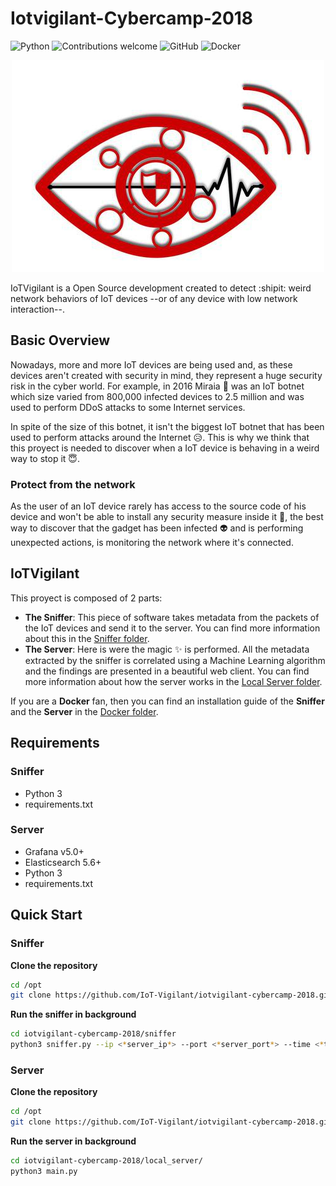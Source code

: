 
# Iotvigilant-Cybercamp-2018
![Python](https://img.shields.io/badge/python-v3.6+-blue.svg)
![Contributions welcome](https://img.shields.io/badge/contributions-welcome-orange.svg)
![GitHub](https://img.shields.io/github/license/mashape/apistatus.svg)
![Docker](https://img.shields.io/badge/docker-running-blue.svg)
<p align="center">
<img src="https://github.com/IoT-Vigilant/iotvigilant-cybercamp-2018/blob/master/images/logo.jpg">
</p>

IoTVigilant is a Open Source development created to detect :shipit: weird network behaviors of IoT devices --or of any device with low network interaction--.

## Basic Overview

Nowadays, more and more IoT devices are being used and, as these devices aren't created with security in mind, they represent a huge security risk in the cyber world. For example, in 2016 Miraia :imp: was an IoT botnet which size varied from 800,000 infected devices to 2.5 million and was used to perform DDoS attacks to some Internet services.

In spite of the size of this botnet, it isn't the biggest IoT botnet that has been used to perform attacks around the Internet :disappointed_relieved:. This is why we think that this proyect is needed to discover when a IoT device is behaving in a weird way to stop it :innocent:.

### Protect from the network

As the user of an IoT device rarely has access to the source code of his device and won't be able to install any security measure inside it :see_no_evil:, the best way to discover that the gadget has been infected :alien: and is performing unexpected actions, is monitoring the network where it's connected.

## IoTVigilant

This proyect is composed of 2 parts:
- **The Sniffer**: This piece of software takes metadata from the packets of the IoT devices and send it to the server. You can find more information about this in the [Sniffer folder](https://github.com/IoT-Vigilant/iotvigilant-cybercamp-2018/tree/master/sniffer).
- **The Server**: Here is were the magic :sparkles: is performed. All the metadata extracted by the sniffer is correlated using a Machine Learning algorithm and the findings are presented in a beautiful web client. You can find more information about how the server works in the [Local Server folder](https://github.com/IoT-Vigilant/iotvigilant-cybercamp-2018/tree/master/local_server).


If you are a **Docker** fan, then you can find an installation guide of the **Sniffer** and the **Server** in the [Docker folder](https://github.com/IoT-Vigilant/iotvigilant-cybercamp-2018/tree/master/docker).

## Requirements

### Sniffer

- Python 3
- requirements.txt

### Server

- Grafana v5.0+
- Elasticsearch 5.6+
- Python 3
- requirements.txt

## Quick Start

### Sniffer

**Clone the repository**
```bash
cd /opt
git clone https://github.com/IoT-Vigilant/iotvigilant-cybercamp-2018.git
```

**Run the sniffer in background**
```bash
cd iotvigilant-cybercamp-2018/sniffer
python3 sniffer.py --ip <*server_ip*> --port <*server_port*> --time <*time_for_the_buffer*> &
```

### Server

**Clone the repository**
```bash
cd /opt
git clone https://github.com/IoT-Vigilant/iotvigilant-cybercamp-2018.git
```

**Run the server in background**
```bash
cd iotvigilant-cybercamp-2018/local_server/
python3 main.py
```
